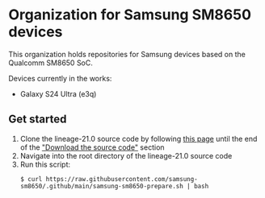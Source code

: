 # Organization for Samsung SM8650 devices
This organization holds repositories for Samsung devices based on the Qualcomm SM8650 SoC.

Devices currently in the works:
 * Galaxy S24 Ultra (e3q)

## Get started
1. Clone the lineage-21.0 source code by following [this page](https://wiki.lineageos.org/emulator) until the end of the ["Download the source code"](https://wiki.lineageos.org/emulator#download-the-source-code) section
2. Navigate into the root directory of the lineage-21.0 source code
3. Run this script:
    ```
    $ curl https://raw.githubusercontent.com/samsung-sm8650/.github/main/samsung-sm8650-prepare.sh | bash
    ```
